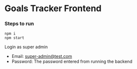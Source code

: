 # Goals Tracker Frontend

### Steps to run

    npm i
    npm start

Login as super admin

- Email: super-admin@test.com
- Password: The password entered from running the backend

